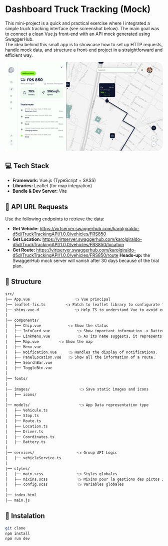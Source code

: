 # Dashboard Truck Tracking (Mock)
This mini-project is a quick and practical exercise where I integrated a simple truck tracking interface (see screenshot below). The main goal was to connect a clean Vue.js front-end with an API mock generated using SwaggerHub.  
The idea behind this small app is to showcase how to set up HTTP requests, handle mock data, and structure a front-end project in a straightforward and efficient way. 

![interface to integrate](public/interface.png)


## :computer: Tech Stack
- **Framework:** Vue.js (TypeScript + SASS)  
- **Libraries:** Leaflet (for map integration)  
- **Bundle & Dev Server:** Vite 


## :pushpin: API URL Requests  
Use the following endpoints to retrieve the data:  

- **Get Vehicle:** https://virtserver.swaggerhub.com/karolgiraldo-d5d/TruckTrackingAPI/1.0.0/vehicles/FRS850  
- **Get Location:** https://virtserver.swaggerhub.com/karolgiraldo-d5d/TruckTrackingAPI/1.0.0/vehicles/FRS850/location  
- **Get Route:** https://virtserver.swaggerhub.com/karolgiraldo-d5d/TruckTrackingAPI/1.0.0/vehicles/FRS850/route
**Heads-up:** the SwaggerHub mock server will vanish after 30 days because of the trial plan.


## :open_file_folder: Structure
```txt
src/
|── App.vue                    👈 Vue principal
|── leaflet-fix.ts	       👈 Patch to leaflet library to configurate the map icons (find the good path for markers)
|── shims-vue.d                👈 Help TS to understand Vue to avoid errors
|
│── components/
│   ├── Chip.vue	        👈 Show the status
│   ├── InfoCard.vue            👈 Show important information -> Battery level / Speed / etc
|   ├── LinkMenu.vue            👈 As its name suggests, it represents the menu options (on the left side).
|   ├── Map.vue 		👈 Show the map
|   ├── Menu.vue		
|   ├── Noification.vue		👈 Handles the display of notifications.
|   ├── PanelLocation.vue	👈 Show all the information of a route.
|   ├── SearchBar.vue
|   ├── ToggleBtn.vue		
│
│── fonts/                      
|
|── images/                      👈 Save static images and icons 
│   ├── icons/
|
│── models/                      👈 App Data representation type 
│   ├── Vehicule.ts             
│   ├── Stop.ts             
|   ├── Route.ts          
|   ├── Location.ts
|   ├── Driver.ts
|   ├── Coordinates.ts
|   ├── Battery.ts
|
│── services/                   👈 Group API Logic
│   ├── vehicleService.ts        
|
|── styles/                    
│   ├── main.scss               👈 Styles globales
│   ├── mixins.scss             👈 Mixins pour la gestions des pictos / Init de la police
|   ├── config.scss             👈 Variables globales
|
│── index.html
│── main.js
```

## :page_with_curl: Instalation
```bash
git clone 
npm install
npm run dev
```
